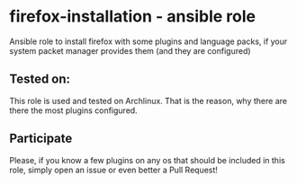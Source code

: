  firefox-installation - ansible role
=======================================
Ansible role to install firefox with some plugins and language packs, if your system packet manager provides them (and they are configured)

 Tested on:
----------

This role is used and tested on Archlinux. 
That is the reason, why there are there the most plugins configured.

 Participate
--------------
Please, if you know a few plugins on any os that should be included in this role, simply open an issue or even better a Pull Request!
